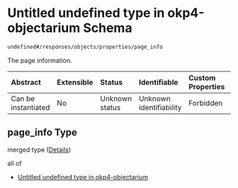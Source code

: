 # Untitled undefined type in okp4-objectarium Schema

```txt
undefined#/responses/objects/properties/page_info
```

The page information.

| Abstract            | Extensible | Status         | Identifiable            | Custom Properties | Additional Properties | Access Restrictions | Defined In                                                                     |
| :------------------ | :--------- | :------------- | :---------------------- | :---------------- | :-------------------- | :------------------ | :----------------------------------------------------------------------------- |
| Can be instantiated | No         | Unknown status | Unknown identifiability | Forbidden         | Allowed               | none                | [okp4-objectarium.json\*](schema/okp4-objectarium.json "open original schema") |

## page\_info Type

merged type ([Details](okp4-objectarium-responses-objectsresponse-properties-page_info.md))

all of

* [Untitled undefined type in okp4-objectarium](okp4-objectarium-responses-objectsresponse-properties-page_info-allof-0.md "check type definition")
